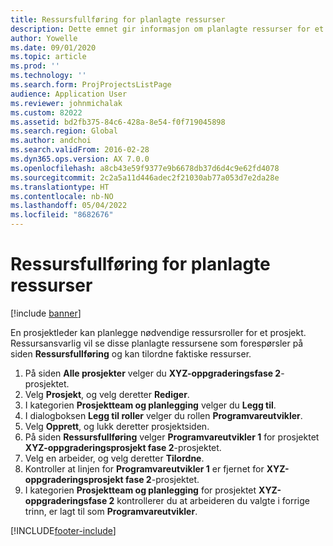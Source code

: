 ```yaml
---
title: Ressursfullføring for planlagte ressurser
description: Dette emnet gir informasjon om planlagte ressurser for et prosjekt.
author: Yowelle
ms.date: 09/01/2020
ms.topic: article
ms.prod: ''
ms.technology: ''
ms.search.form: ProjProjectsListPage
audience: Application User
ms.reviewer: johnmichalak
ms.custom: 82022
ms.assetid: bd2fb375-84c6-428a-8e54-f0f719045898
ms.search.region: Global
ms.author: andchoi
ms.search.validFrom: 2016-02-28
ms.dyn365.ops.version: AX 7.0.0
ms.openlocfilehash: a8cb43e59f9377e9b6678db37d6d4c9e62fd4078
ms.sourcegitcommit: 2c2a5a11d446adec2f21030ab77a053d7e2da28e
ms.translationtype: HT
ms.contentlocale: nb-NO
ms.lasthandoff: 05/04/2022
ms.locfileid: "8682676"
---
```

# <a name="resource-fulfillment-for-planned-resources"></a>Ressursfullføring for planlagte ressurser

[!include [banner](../includes/banner.md)]

En prosjektleder kan planlegge nødvendige ressursroller for et prosjekt. Ressursansvarlig vil se disse planlagte ressursene som forespørsler på siden **Ressursfullføring** og kan tilordne faktiske ressurser.

1. På siden **Alle prosjekter** velger du **XYZ-oppgraderingsfase 2**-prosjektet.
2. Velg **Prosjekt**, og velg deretter **Rediger**.
3. I kategorien **Prosjektteam og planlegging** velger du **Legg til**.
4. I dialogboksen **Legg til roller** velger du rollen **Programvareutvikler**.
5. Velg **Opprett**, og lukk deretter prosjektsiden.
6. På siden **Ressursfullføring** velger **Programvareutvikler 1** for prosjektet **XYZ-oppgraderingsprosjekt fase 2**-prosjektet.
7. Velg en arbeider, og velg deretter **Tilordne**.
8. Kontroller at linjen for **Programvareutvikler 1** er fjernet for **XYZ-oppgraderingsprosjekt fase 2**-prosjektet.
9. I kategorien **Prosjektteam og planlegging** for prosjektet **XYZ-oppgraderingsfase 2** kontrollerer du at arbeideren du valgte i forrige trinn, er lagt til som **Programvareutvikler**.


[!INCLUDE[footer-include](../includes/footer-banner.md)]